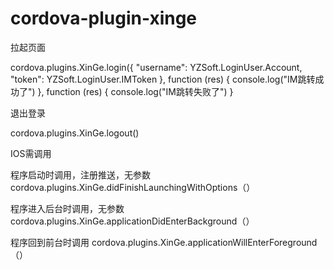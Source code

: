 # cordova-plugin-xinge

拉起页面

cordova.plugins.XinGe.login({ "username": YZSoft.LoginUser.Account, "token": YZSoft.LoginUser.IMToken },
                        function (res) { 
                            console.log("IM跳转成功了") 
                        }, 
                        function (res) {
                            console.log("IM跳转失败了") 
                        }
                        
                        
                        
                        
退出登录

cordova.plugins.XinGe.logout()



IOS需调用

程序启动时调用，注册推送，无参数
cordova.plugins.XinGe.didFinishLaunchingWithOptions（）



程序进入后台时调用，无参数
cordova.plugins.XinGe.applicationDidEnterBackground（）


程序回到前台时调用
cordova.plugins.XinGe.applicationWillEnterForeground（）
